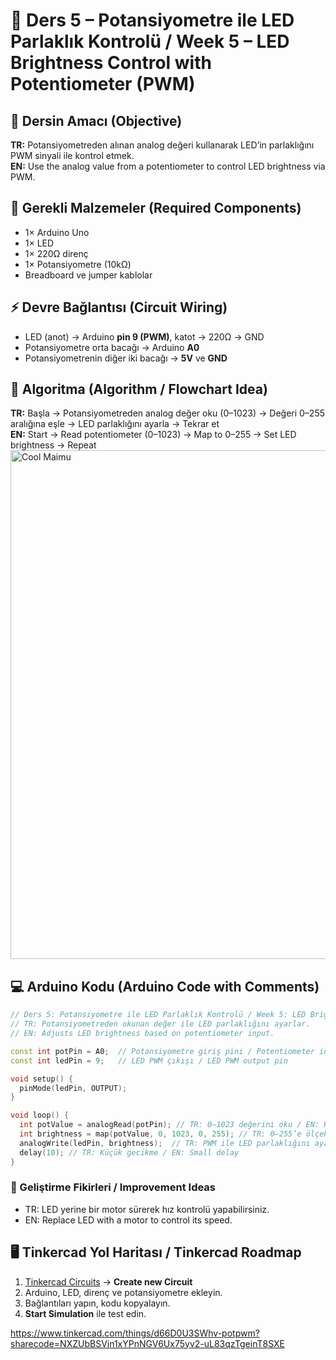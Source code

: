 # 📘 Ders 5 – Potansiyometre ile LED Parlaklık Kontrolü / Week 5 – LED Brightness Control with Potentiometer (PWM)

## 🎯 Dersin Amacı (Objective)
**TR:** Potansiyometreden alınan analog değeri kullanarak LED’in parlaklığını PWM sinyali ile kontrol etmek.  
**EN:** Use the analog value from a potentiometer to control LED brightness via PWM.  

## 🔌 Gerekli Malzemeler (Required Components)
- 1× Arduino Uno
- 1× LED
- 1× 220Ω direnç
- 1× Potansiyometre (10kΩ)
- Breadboard ve jumper kablolar

## ⚡ Devre Bağlantısı (Circuit Wiring)
- LED (anot) → Arduino **pin 9 (PWM)**, katot → 220Ω → GND  
- Potansiyometre orta bacağı → Arduino **A0**  
- Potansiyometrenin diğer iki bacağı → **5V** ve **GND**  

## 🔄 Algoritma (Algorithm / Flowchart Idea)
**TR:** Başla → Potansiyometreden analog değer oku (0–1023) → Değeri 0–255 aralığına eşle → LED parlaklığını ayarla → Tekrar et  
**EN:** Start → Read potentiometer (0–1023) → Map to 0–255 → Set LED brightness → Repeat  
<img width="1920" height="814" alt="Cool Maimu" src="https://github.com/user-attachments/assets/edba1e61-f5f8-49ee-b8cb-06efe7447c0d" />

## 💻 Arduino Kodu (Arduino Code with Comments)
```cpp
// Ders 5: Potansiyometre ile LED Parlaklık Kontrolü / Week 5: LED Brightness Control
// TR: Potansiyometreden okunan değer ile LED parlaklığını ayarlar.
// EN: Adjusts LED brightness based on potentiometer input.

const int potPin = A0;  // Potansiyometre giriş pini / Potentiometer input pin
const int ledPin = 9;   // LED PWM çıkışı / LED PWM output pin

void setup() {
  pinMode(ledPin, OUTPUT);
}

void loop() {
  int potValue = analogRead(potPin); // TR: 0–1023 değerini oku / EN: Read value 0–1023
  int brightness = map(potValue, 0, 1023, 0, 255); // TR: 0–255’e ölçekle / EN: Map to 0–255
  analogWrite(ledPin, brightness);  // TR: PWM ile LED parlaklığını ayarla / EN: Set LED brightness
  delay(10); // TR: Küçük gecikme / EN: Small delay
}
```

### 🧠 Geliştirme Fikirleri / Improvement Ideas
- TR: LED yerine bir motor sürerek hız kontrolü yapabilirsiniz.  
- EN: Replace LED with a motor to control its speed.  

## 🖥️ Tinkercad Yol Haritası / Tinkercad Roadmap
1. [Tinkercad Circuits](https://www.tinkercad.com/circuits) → **Create new Circuit**  
2. Arduino, LED, direnç ve potansiyometre ekleyin.  
3. Bağlantıları yapın, kodu kopyalayın.  
4. **Start Simulation** ile test edin.

https://www.tinkercad.com/things/d66D0U3SWhv-potpwm?sharecode=NXZUbBSVjn1xYPnNGV6Ux75yv2-uL83qzTgeinT8SXE
